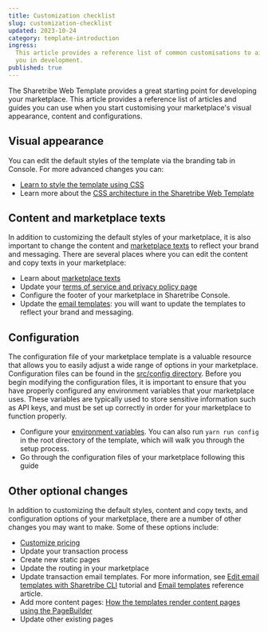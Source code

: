 ```yaml
---
title: Customization checklist
slug: customization-checklist
updated: 2023-10-24
category: template-introduction
ingress:
  This article provides a reference list of common customisations to aid
  you in development.
published: true
---
```


The Sharetribe Web Template provides a great starting point for
developing your marketplace. This article provides a reference list of
articles and guides you can use when you start customising your
marketplace's visual appearance, content and configurations.

## Visual appearance

You can edit the default styles of the template via the branding tab in
Console. For more advanced changes you can:

- [Learn to style the template using CSS](/tutorial/first-edit/)
- Learn more about the
  [CSS architecture in the Sharetribe Web Template](/template/how-to-customize-template-styles/)

## Content and marketplace texts

In addition to customizing the default styles of your marketplace, it is
also important to change the content and
[marketplace texts](/concepts/marketplace-texts/) to reflect your brand
and messaging. There are several places where you can edit the content
and copy texts in your marketplace:

- Learn about [marketplace texts](/concepts/marketplace-texts/)
- Update your
  [terms of service and privacy policy page](https://www.sharetribe.com/help/en/articles/8410839-free-templates-for-your-terms-of-service-and-privacy-policy)
- Configure the footer of your marketplace in Sharetribe Console.
- Update the [email templates](/concepts/email-notifications/): you will
  want to update the templates to reflect your brand and messaging.

## Configuration

The configuration file of your marketplace template is a valuable
resource that allows you to easily adjust a wide range of options in
your marketplace. Configuration files can be found in the
[src/config directory](https://github.com/sharetribe/web-template/tree/main/src/config).
Before you begin modifying the configuration files, it is important to
ensure that you have properly configured any environment variables that
your marketplace uses. These variables are typically used to store
sensitive information such as API keys, and must be set up correctly in
order for your marketplace to function properly.

- Configure your [environment variables](/template/template-env/). You
  can also run `yarn run config` in the root directory of the template,
  which will walk you through the setup process.
- Go through the configuration files of your marketplace following this
  guide

## Other optional changes

In addition to customizing the default styles, content and copy texts,
and configuration options of your marketplace, there are a number of
other changes you may want to make. Some of these options include:

- [Customize pricing](/tutorial/customize-pricing-tutorial/)
- Update your transaction process
- Create new static pages
- Update the routing in your marketplace
- Update transaction email templates. For more information, see
  [Edit email templates with Sharetribe CLI](/how-to/edit-email-templates-with-sharetribe-cli/)
  tutorial and [Email templates](/references/email-templates/) reference
  article.
- Add more content pages:
  [How the templates render content pages using the PageBuilder](/template/page-builder/)
- Update other existing pages
